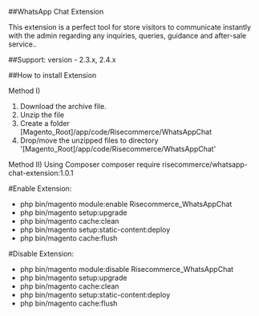 ##WhatsApp Chat Extension

This extension is a perfect tool for store visitors to communicate instantly with the admin regarding any inquiries, queries, guidance and after-sale service..

##Support: 
version - 2.3.x, 2.4.x

##How to install Extension

Method I)
1. Download the archive file.
2. Unzip the file
3. Create a folder [Magento_Root]/app/code/Risecommerce/WhatsAppChat
4. Drop/move the unzipped files to directory '[Magento_Root]/app/code/Risecommerce/WhatsAppChat'

Method II)
Using Composer
  composer require risecommerce/whatsapp-chat-extension:1.0.1

#Enable Extension:
- php bin/magento module:enable Risecommerce_WhatsAppChat
- php bin/magento setup:upgrade
- php bin/magento cache:clean
- php bin/magento setup:static-content:deploy
- php bin/magento cache:flush

#Disable Extension:
- php bin/magento module:disable Risecommerce_WhatsAppChat
- php bin/magento setup:upgrade
- php bin/magento cache:clean
- php bin/magento setup:static-content:deploy
- php bin/magento cache:flush
